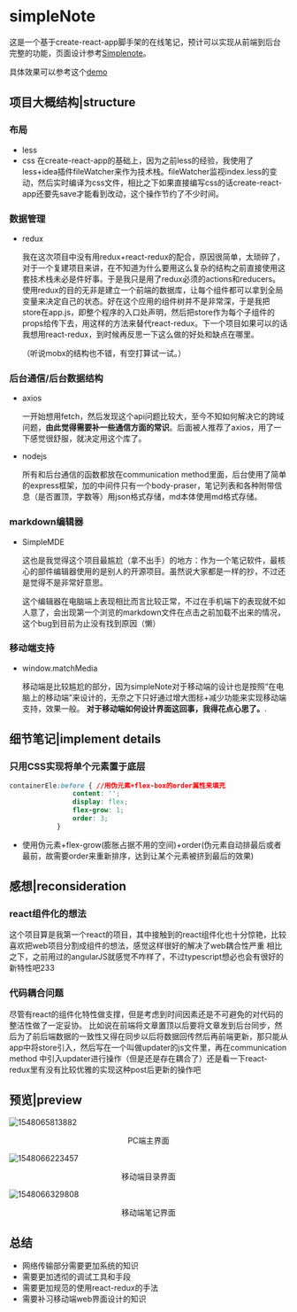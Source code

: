 # simpleNote

这是一个基于create-react-app脚手架的在线笔记，预计可以实现从前端到后台完整的功能，页面设计参考[Simplenote](https://simplenote.com/)。

具体效果可以参考这个[demo](http://118.126.64.186:3001/)

## 项目大概结构|structure

### 布局
- less
- css
  在create-react-app的基础上，因为之前less的经验，我使用了less+idea插件fileWatcher来作为技术栈。fileWatcher监视index.less的变动，然后实时编译为css文件，相比之下如果直接编写css的话create-react-app还要先save才能看到改动，这个操作节约了不少时间。

###  数据管理

- redux

  我在这次项目中没有用redux+react-redux的配合，原因很简单，太琐碎了，对于一个复建项目来讲，在不知道为什么要用这么复杂的结构之前直接使用这套技术栈未必是件好事。于是我只是用了redux必须的actions和reducers。 使用redux的目的无非是建立一个前端的数据库，让每个组件都可以拿到全局变量来决定自己的状态。好在这个应用的组件树并不是非常深，于是我把store在app.js，即整个程序的入口处声明，然后把store作为每个子组件的props给传下去，用这样的方法来替代react-redux。下一个项目如果可以的话我想用react-redux，到时候再反思一下这么做的好处和缺点在哪里。

  （听说mobx的结构也不错，有空打算试一试。）

### 后台通信/后台数据结构

- axios

  一开始想用fetch，然后发现这个api问题比较大，至今不知如何解决它的跨域问题，**由此觉得需要补一些通信方面的常识**。后面被人推荐了axios，用了一下感觉很舒服，就决定用这个库了。

- nodejs

  所有和后台通信的函数都放在communication method里面，后台使用了简单的express框架，加的中间件只有一个body-praser，笔记列表和各种附带信息（是否置顶，字数等）用json格式存储，md本体使用md格式存储。

### markdown编辑器

- SimpleMDE

  这也是我觉得这个项目最尴尬（拿不出手）的地方：作为一个笔记软件，最核心的部件编辑器使用的是别人的开源项目。虽然说大家都是一样的抄，不过还是觉得不是非常好意思。

  这个编辑器在电脑端上表现相比而言比较正常，不过在手机端下的表现就不如人意了，会出现第一个浏览的markdown文件在点击之前加载不出来的情况，这个bug到目前为止没有找到原因（懒）

### 移动端支持

- window.matchMedia

  移动端是比较尴尬的部分，因为simpleNote对于移动端的设计也是按照“在电脑上的移动端”来设计的，无奈之下只好通过增大图标+减少功能来实现移动端支持，效果一般。 **对于移动端如何设计界面这回事，我得花点心思了。**.





## 细节笔记|implement details
### 只用CSS实现将单个元素置于底层
```css
containerEle:before { //用伪元素+flex-box的order属性来填充
                content: '';
                display: flex;
                flex-grow: 1;
                order: 3;
            }
```
- 使用伪元素+flex-grow(膨胀占据不用的空间)+order(伪元素自动排最后或者最前，故需要order来重新排序，达到让某个元素被挤到最后的效果)

## 感想|reconsideration

### react组件化的想法

这个项目算是我第一个react的项目，其中接触到的react组件化也十分惊艳，比较喜欢把web项目分割成组件的想法，感觉这样很好的解决了web耦合性严重 相比之下，之前用过的angularJS就感觉不咋样了，不过typescript想必也会有很好的新特性吧233

### 代码耦合问题

尽管有react的组件化特性做支撑，但是考虑到时间因素还是不可避免的对代码的整洁性做了一定妥协。 比如说在前端将文章置顶以后要将文章发到后台同步，然后为了前后端数据的一致性又得在同步以后将数据回传然后再前端更新，那只能从app中将store引入，然后写在一个叫做updater的js文件里，再在communication method 中引入updater进行操作（但是还是存在耦合了）还是看一下react-redux里有没有比较优雅的实现这种post后更新的操作吧

## 预览|preview



![1548065813882](assets/1548065813882.png)

<center>PC端主界面</center>

![1548066223457](assets/1548066223457.png)

<center>移动端目录界面</center>

![1548066329808](assets/1548066329808.png)

<center>移动端笔记界面</center>

## 总结

- 网络传输部分需要更加系统的知识
- 需要更加透彻的调试工具和手段
- 需要更加规范的使用react-redux的手法
- 需要补习移动端web界面设计的知识